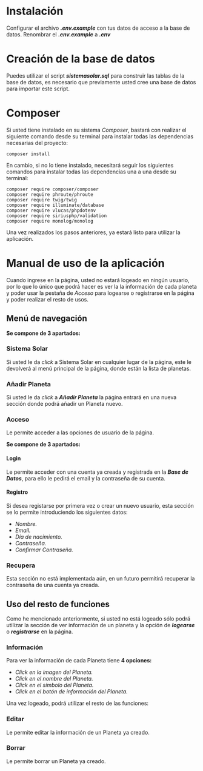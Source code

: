 # **Instalación**

Configurar el archivo _**.env.example**_ con tus datos de acceso a la base de datos. Renombrar el _**.env.example**_ a 
_**.env**_

# **Creación de la base de datos**

Puedes utilizar el script **_sistemasolar.sql_** para construir las tablas de la base de datos, es necesario que previamente 
usted cree una base de datos para importar este script.

# **Composer**

Si usted tiene instalado en su sistema _Composer_, bastará con realizar el siguiente comando desde su terminal para 
instalar todas las dependencias necesarias del proyecto:
```
composer install
```
En cambio, si no lo tiene instalado, necesitará seguir los siguientes comandos para instalar todas las dependencias una 
a una desde su terminal:
```
composer require composer/composer 
composer require phroute/phroute 
composer require twig/twig 
composer require illuminate/database 
composer require vlucas/phpdotenv 
composer require siriusphp/validation 
composer require monolog/monolog
```
Una vez realizados los pasos anteriores, ya estará listo para utilizar la aplicación.

# **Manual de uso de la aplicación**

Cuando ingrese en la página, usted no estará logeado en ningún usuario, por lo que lo único que podrá hacer es ver la 
la información de cada planeta y poder usar la pestaña de _Acceso_ para logearse o registrarse en la página y poder
realizar el resto de usos.

## **Menú de navegación**

**Se compone de 3 apartados:**

### **Sistema Solar**

Si usted le da _click_ a Sistema Solar en cualquier lugar de la página, este le devolverá al menú principal de la página,
donde están la lista de planetas.

### **Añadir Planeta**

Si usted le da _click_ a _**Añadir Planeta**_ la página entrará en una nueva sección donde podrá añadir un Planeta nuevo.

### **Acceso**

Le permite acceder a las opciones de usuario de la página.

**Se compone de 3 apartados:**

#### **Login**

Le permite acceder con una cuenta ya creada y registrada en la **_Base de Datos_**, para ello le pedirá el email y la
contraseña de su cuenta.

#### **Registro**

Si desea registarse por primera vez o crear un nuevo usuario, esta sección se lo permite introduciendo los siguientes
datos:
- _Nombre._
- _Email._
- _Día de nacimiento._
- _Contraseña._
- _Confirmar Contraseña._

### **Recupera**

Esta sección no está implementada aún, en un futuro permitirá recuperar la contraseña de una cuenta ya creada.

## **Uso del resto de funciones**

Como he mencionado anteriormente, si usted no está logeado sólo podrá utilizar la sección de ver información de un
planeta y la opción de **_logearse_** o **_registrarse_** en la página.

### **Información**

Para ver la información de cada Planeta tiene **4 opciones:**

- _Click en la imagen del Planeta._
- _Click en el nombre del Planeta._
- _Click en el símbolo del Planeta._
- _Click en el botón de _información_ del Planeta._

Una vez logeado, podrá utilizar el resto de las funciones:

### **Editar**

Le permite editar la información de un Planeta ya creado.

### **Borrar**

Le permite borrar un Planeta ya creado.